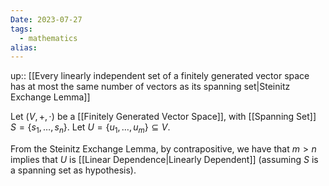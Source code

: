 ```yaml
---
Date: 2023-07-27
tags:
  - mathematics
alias: 
---
```

up:: [[Every linearly independent set of a finitely generated vector space has at most the same number of vectors as its spanning set|Steinitz Exchange Lemma]]

Let $(V, +, \cdot)$ be a [[Finitely Generated Vector Space]], with [[Spanning Set]] $S = \{s_1, \dots, s_n\}$. Let $U = \{u_1, \dots, u_m\} \subseteq V$.

From the Steinitz Exchange Lemma, by contrapositive, we have that $m > n$ implies that $U$ is [[Linear Dependence|Linearly Dependent]] (assuming $S$ is a spanning set as hypothesis).
